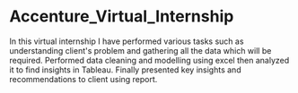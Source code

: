 # Accenture_Virtual_Internship
In this virtual internship I have performed various tasks such as understanding client's problem and gathering all the data which will be required. Performed data cleaning and modelling using excel then analyzed it to find insights in Tableau. Finally presented key insights and recommendations to client using report.
